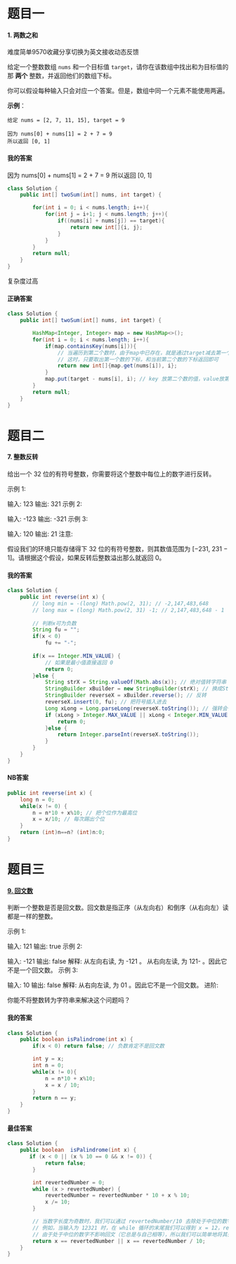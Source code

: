 # 题目一

#### 1. 两数之和

难度简单9570收藏分享切换为英文接收动态反馈

给定一个整数数组 `nums` 和一个目标值 `target`，请你在该数组中找出和为目标值的那 **两个** 整数，并返回他们的数组下标。

你可以假设每种输入只会对应一个答案。但是，数组中同一个元素不能使用两遍。

 **示例**：

```
给定 nums = [2, 7, 11, 15], target = 9

因为 nums[0] + nums[1] = 2 + 7 = 9
所以返回 [0, 1]
```

#### 我的答案

因为 nums[0] + nums[1] = 2 + 7 = 9
所以返回 [0, 1]

```java
class Solution {
    public int[] twoSum(int[] nums, int target) {

        for(int i = 0; i < nums.length; i++){
            for(int j = i+1; j < nums.length; j++){
                if((nums[i] + nums[j]) == target){
                    return new int[]{i, j};
                }
            }
        }
        return null;
    }
}
```

复杂度过高



#### 正确答案

```java
class Solution {
    public int[] twoSum(int[] nums, int target) {

        HashMap<Integer, Integer> map = new HashMap<>();
        for(int i = 0; i < nums.length; i++){
            if(map.containsKey(nums[i])){
                // 当遍历到第二个数时，由于map中已存在，就是通过target减去第一个数得到的
                // 这时，只要取出第一个数的下标，和当前第二个数的下标返回即可
                return new int[]{map.get(nums[i]), i};
            }   
            map.put(target - nums[i], i); // key 放第二个数的值，value放第一个数的下标
        }
        return null;
    }
}
```



# 题目二

#### 7. 整数反转

给出一个 32 位的有符号整数，你需要将这个整数中每位上的数字进行反转。

示例 1:

输入: 123
输出: 321
 示例 2:

输入: -123
输出: -321
示例 3:

输入: 120
输出: 21
注意:

假设我们的环境只能存储得下 32 位的有符号整数，则其数值范围为 [−231,  231 − 1]。请根据这个假设，如果反转后整数溢出那么就返回 0。



#### 我的答案

```java
class Solution {
    public int reverse(int x) {
        // long min = -(long) Math.pow(2, 31); // -2,147,483,648
		// long max = (long) Math.pow(2, 31) -1; // 2,147,483,648 - 1
		
		// 判断x可为负数
		String fu = "";
		if(x < 0)
			fu += "-";
		
		if(x == Integer.MIN_VALUE) {
			// 如果是最小值直接返回 0
			return 0;
		}else {
			String strX = String.valueOf(Math.abs(x)); // 绝对值转字符串
			StringBuilder xBuilder = new StringBuilder(strX); // 换成StringBuilder
			StringBuilder reverseX = xBuilder.reverse(); // 反转
			reverseX.insert(0, fu); // 把符号插入进去
			Long xLong = Long.parseLong(reverseX.toString()); // 强转会长整形
			if (xLong > Integer.MAX_VALUE || xLong < Integer.MIN_VALUE ) {
				return 0;
			}else {
				return Integer.parseInt(reverseX.toString());
			}
		}
    }
}
```



#### NB答案

```java
public int reverse(int x) {
    long n = 0;
    while(x != 0) {
        n = n*10 + x%10; // 把个位作为最高位
        x = x/10; // 每次踢出个位
    }
    return (int)n==n? (int)n:0;
}
```



# 题目三

#### [9. 回文数](https://leetcode-cn.com/problems/palindrome-number/)

判断一个整数是否是回文数。回文数是指正序（从左向右）和倒序（从右向左）读都是一样的整数。

示例 1:

输入: 121
输出: true
示例 2:

输入: -121
输出: false
解释: 从左向右读, 为 -121 。 从右向左读, 为 121- 。因此它不是一个回文数。
示例 3:

输入: 10
输出: false
解释: 从右向左读, 为 01 。因此它不是一个回文数。
进阶:

你能不将整数转为字符串来解决这个问题吗？



#### 我的答案

```java
class Solution {
    public boolean isPalindrome(int x) {
        if(x < 0) return false; // 负数肯定不是回文数

        int y = x;
        int n = 0;
        while(x != 0){
            n = n*10 + x%10;
            x = x / 10;
        }
        return n == y;
    }
}
```



#### 最佳答案

```java
class Solution {
    public boolean  isPalindrome(int x) {
       if (x < 0 || (x % 10 == 0 && x != 0)) {
            return false;
        }

        int revertedNumber = 0;
        while (x > revertedNumber) {
            revertedNumber = revertedNumber * 10 + x % 10;
            x /= 10;
        }

        // 当数字长度为奇数时，我们可以通过 revertedNumber/10 去除处于中位的数字。
        // 例如，当输入为 12321 时，在 while 循环的末尾我们可以得到 x = 12，revertedNumber = 123，
        // 由于处于中位的数字不影响回文（它总是与自己相等），所以我们可以简单地将其去除。
        return x == revertedNumber || x == revertedNumber / 10;
    }
}
```

